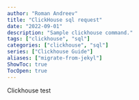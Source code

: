 ```yaml
---
author: "Roman Andreev"
title: "ClickHouse sql request"
date: "2022-09-01"
description: "Sample clickhouse command."
tags: ["clickhouse", "sql"]
categories: ["clickhouse", "sql"]
series: ["Clickhouse Guide"]
aliases: ["migrate-from-jekyl"]
ShowToc: true
TocOpen: true
---
```


Clickhouse test

<!--more-->
